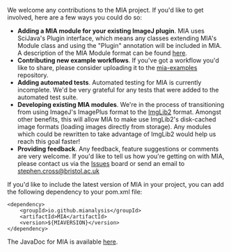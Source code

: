 We welcome any contributions to the MIA project.  If you'd like to get involved, here are a few ways you could do so:
- **Adding a MIA module for your existing ImageJ plugin**.  MIA uses SciJava's Plugin interface, which means any classes extending MIA's Module class and using the "Plugin" annotation will be included in MIA.  A description of the MIA Module format can be found [here](https://mianalysis.github.io/guides/moduleformat.html).
- **Contributing new example workflows**.  If you've got a workflow you'd like to share, please consider uploading it to the [mia-examples](https://github.com/mianalysis/mia-examples) repository.
- **Adding automated tests**.  Automated testing for MIA is currently incomplete.  We'd be very grateful for any tests that were added to the automated test suite.
- **Developing existing MIA modules**.  We're in the process of transitioning from using ImageJ's ImagePlus format to the [ImgLib2](https://imagej.net/libs/imglib2/) format.  Amongst other benefits, this will allow MIA to make use ImgLib2's disk-cached image formats (loading images directly from storage). Any modules which could be rewritten to take advantage of ImgLib2 would help us reach this goal faster!
- **Providing feedback**.  Any feedback, feature suggestions or comments are very welcome.  If you'd like to tell us how you're getting on with MIA, please contact us via the [Issues](https://github.com/mianalysis/mia/issues) board or send an email to stephen.cross@bristol.ac.uk

If you'd like to include the latest version of MIA in your project, you can add the following dependency to your pom.xml file:

```
<dependency>
    <groupId>io.github.mianalysis</groupId>
    <artifactId>MIA</artifactId>
    <version>${MIAVERSION}</version>
</dependency>
```

The JavaDoc for MIA is available [here](https://javadoc.io/doc/io.github.mianalysis/MIA).